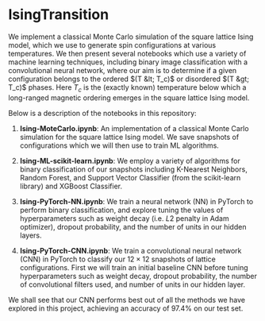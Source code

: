 # IsingTransition

We implement a classical Monte Carlo simulation of the square lattice Ising model, which we use to generate spin configurations at various temperatures. We then present several notebooks which use a variety of machine learning techniques, including binary image classification with a convolutional neural network, where our aim is to determine if a given configuration belongs to the ordered $(T &lt; T_c)$ or disordered $(T &gt; T_c)$ phases. Here $T_c$ is the (exactly known) temperature below which a long-ranged magnetic ordering emerges in the square lattice Ising model.

Below is a description of the notebooks in this repository:

1. <b>Ising-MoteCarlo.ipynb</b>: An implementation of a classical Monte Carlo simulation for the square lattice Ising model. We save snapshots of configurations which we will then use to train ML algorithms.

2. <b>Ising-ML-scikit-learn.ipynb</b>: We employ a variety of algorithms for binary classification of our snapshots including K-Nearest Neighbors, Random Forest, and Support Vector Classifier (from the scikit-learn library) and XGBoost Classifier. 

3. <b>Ising-PyTorch-NN.ipynb</b>: We train a neural network (NN) in PyTorch to perform binary classification, and explore tuning the values of hyperparameters such as weight decay (i.e. $L2$ penalty in Adam optimizer), dropout probability, and the number of units in our hidden layers.

4. <b>Ising-PyTorch-CNN.ipynb</b>: We train a convolutional neural network (CNN) in PyTorch to classify our $12 \times 12$ snapshots of lattice configurations. First we will train an initial baseline CNN before tuning hyperparameters such as weight decay, dropout probability, the number of convolutional filters used, and number of units in our hidden layer. 

We shall see that our CNN performs best out of all the methods we have explored in this project, achieving an accuracy of 97.4\% on our test set.